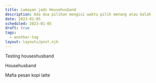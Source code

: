 ```yaml
---
title: Lumayan jadi Househusband
description: Ada dua pilihan mengisi waktu pilih menang atau kalah
date: 2023-01-05
scheduled: 2023-01-05
draft: true
tags:
  - another-tag
layout: layouts/post.njk
---
```


Testing houseshusband

Househusband

Mafia pesan kopi latte